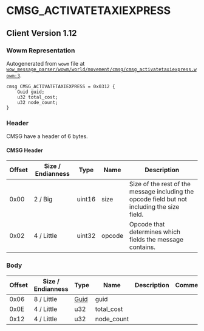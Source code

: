 # CMSG_ACTIVATETAXIEXPRESS

## Client Version 1.12

### Wowm Representation

Autogenerated from `wowm` file at [`wow_message_parser/wowm/world/movement/cmsg/cmsg_activatetaxiexpress.wowm:3`](https://github.com/gtker/wow_messages/tree/main/wow_message_parser/wowm/world/movement/cmsg/cmsg_activatetaxiexpress.wowm#L3).
```rust,ignore
cmsg CMSG_ACTIVATETAXIEXPRESS = 0x0312 {
    Guid guid;
    u32 total_cost;
    u32 node_count;
}
```
### Header

CMSG have a header of 6 bytes.

#### CMSG Header

| Offset | Size / Endianness | Type   | Name   | Description |
| ------ | ----------------- | ------ | ------ | ----------- |
| 0x00   | 2 / Big           | uint16 | size   | Size of the rest of the message including the opcode field but not including the size field.|
| 0x02   | 4 / Little        | uint32 | opcode | Opcode that determines which fields the message contains.|

### Body

| Offset | Size / Endianness | Type | Name | Description | Comment |
| ------ | ----------------- | ---- | ---- | ----------- | ------- |
| 0x06 | 8 / Little | [Guid](../spec/packed-guid.md) | guid |  |  |
| 0x0E | 4 / Little | u32 | total_cost |  |  |
| 0x12 | 4 / Little | u32 | node_count |  |  |


